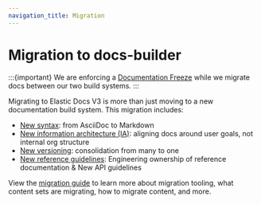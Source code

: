 ```yaml
---
navigation_title: Migration
---
```


# Migration to docs-builder

:::{important}
We are enforcing a [Documentation Freeze](./freeze/index.md) while we migrate docs between our two build systems.
:::

Migrating to Elastic Docs V3 is more than just moving to a new documentation build system. This migration includes:

* [New syntax](./syntax.md): from AsciiDoc to Markdown
* [New information architecture (IA)](./ia.md): aligning docs around user goals, not internal org structure
* [New versioning](./versioning.md): consolidation from many to one
* [New reference guidelines](./engineering.md): Engineering ownership of reference documentation & New API guidelines

View the [migration guide](./guide/index.md) to learn more about migration tooling, what content sets are migrating, how to migrate content, and more.